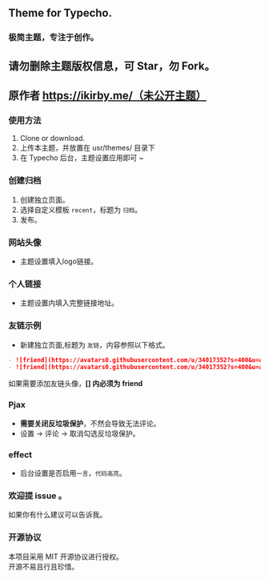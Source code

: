 ## Theme for Typecho.
### 极简主题，专注于创作。
## 请勿删除主题版权信息，可 Star，勿 Fork。
## 原作者 https://ikirby.me/（未公开主题）

### 使用方法
1. Clone or download.
2. 上传本主题，并放置在 usr/themes/ 目录下
3. 在 Typecho 后台，主题设置应用即可 ~

### 创建归档

1. 创建独立页面。
2. 选择自定义模板 ```recent```，标题为 ```归档```。  
3. 发布。

### 网站头像

- 主题设置填入logo链接。

### 个人链接

- 主题设置内填入完整链接地址。

### 友链示例

- 新建独立页面,标题为 ```友链```，内容参照以下格式。

```markdown
- ![friend](https://avatars0.githubusercontent.com/u/34017352?s=400&u=a06f4ca3cebd399527f469c9ce1c9d5486b0a406&v=4)[Google](https://Google.com)
- ![friend](https://avatars0.githubusercontent.com/u/34017352?s=400&u=a06f4ca3cebd399527f469c9ce1c9d5486b0a406&v=4)[Godme: 无非是一个不可知的背负](https://www.runtua.cn)
```
如果需要添加友链头像，**[] 内必须为 friend**

### Pjax

- **需要关闭反垃圾保护**，不然会导致无法评论。
- 设置 -> 评论 -> 取消勾选反垃圾保护。

### effect

- 后台设置是否启用```一言```，```代码高亮```。

### 欢迎提 issue 。

如果你有什么建议可以告诉我。

### 开源协议

本项目采用 MIT 开源协议进行授权。  
开源不易且行且珍惜。
